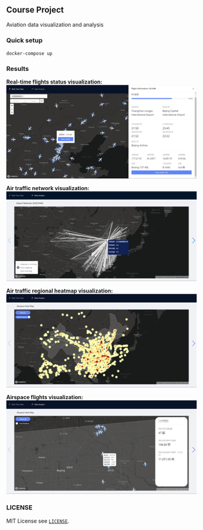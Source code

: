 ## Course Project
Aviation data visualization and analysis

### Quick setup
```
docker-compose up
```

### Results
**Real-time flights status visualization:**
![](src/asset/eg2.png)

**Air traffic network visualization:**
![](src/asset/eg1.png)

**Air traffic regional heatmap visualization:**
![](src/asset/eg3.png)

**Airspace flights visualization:**
![](src/asset/eg4.png)

### LICENSE
MIT License see [`LICENSE`](./LICENSE).